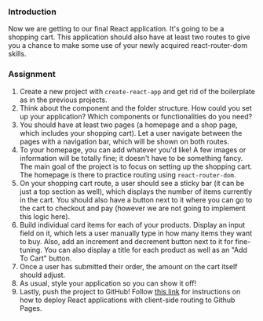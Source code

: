 ### Introduction

Now we are getting to our final React application. It's going to be a shopping cart.
This application should also have at least two routes to give you a chance to make some use of your newly acquired react-router-dom skills.

### Assignment

<div class="lesson-content__panel" markdown="1">

1. Create a new project with `create-react-app` and get rid of the boilerplate as in the previous projects.
2. Think about the component and the folder structure. How could you set up your application? Which components or functionalities do you need?
3. You should have at least two pages (a homepage and a shop page, which includes your shopping cart). Let a user navigate between the pages with a navigation bar, which will be shown on both routes.
4. To your homepage, you can add whatever you'd like! A few images or information will be totally fine; it doesn't have to be something fancy. The main goal of the project is to focus on setting up the shopping cart. The homepage is there to practice routing using `react-router-dom`.
5. On your shopping cart route, a user should see a sticky bar (it can be just a top section as well), which displays the number of items currently in the cart. You should also have a button next to it where you can go to the cart to checkout and pay (however we are not going to implement this logic here).
6. Build individual card items for each of your products. Display an input field on it, which lets a user manually type in how many items they want to buy. Also, add an increment and decrement button next to it for fine-tuning. You can also display a title for each product as well as an "Add To Cart" button.
7. Once a user has submitted their order, the amount on the cart itself should adjust.
8. As usual, style your application so you can show it off!
9. Lastly, push the project to GitHub! Follow [this link](https://create-react-app.dev/docs/deployment/#github-pages) for instructions on how to deploy React applications with client-side routing to Github Pages.
</div>
